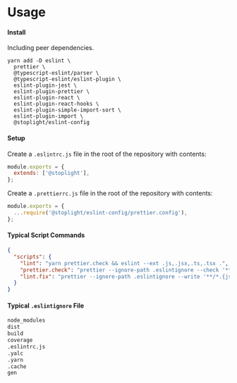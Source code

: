 # Usage

#### Install

Including peer dependencies.

```
yarn add -D eslint \
  prettier \
  @typescript-eslint/parser \
  @typescript-eslint/eslint-plugin \
  eslint-plugin-jest \
  eslint-plugin-prettier \
  eslint-plugin-react \
  eslint-plugin-react-hooks \
  eslint-plugin-simple-import-sort \
  eslint-plugin-import \
  @stoplight/eslint-config
```

#### Setup

Create a `.eslintrc.js` file in the root of the repository with contents:

```js
module.exports = {
  extends: ['@stoplight'],
};
```

Create a `.prettierrc.js` file in the root of the repository with contents:

```js
module.exports = {
  ...require('@stoplight/eslint-config/prettier.config'),
};
```

#### Typical Script Commands

```json
{
  "scripts": {
    "lint": "yarn prettier.check && eslint --ext .js,.jsx,.ts,.tsx .",
    "prettier.check": "prettier --ignore-path .eslintignore --check '**/*.{js,jsx,ts,tsx,md}'",
    "lint.fix": "prettier --ignore-path .eslintignore --write '**/*.{js,jsx,ts,tsx,md}'; eslint --ext .js,.jsx,.ts,.tsx . --fix"
  }
}
```

#### Typical `.eslintignore` File

```bash
node_modules
dist
build
coverage
.eslintrc.js
.yalc
.yarn
.cache
gen
```
